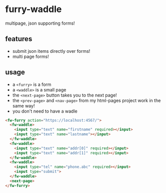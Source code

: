 # furry-waddle
multipage, json supporting forms!

## features
- submit json items directly over forms!
- multi page forms!

## usage
- a `<furry>` is a form
- a `<waddle>` is a small page
- the `<next-page>` button takes you to the next page!
- the `<prev-page>` and `<nav-page>` from my html-pages project work in the same way!
- you don't need to have a wadle

```html
<fw-furry action="https://localhost:4567/">
  <fw-waddle>
    <input type="text" name="firstname" required></input>
    <input type="text" name="lastname"></input>
  </fw-waddle>
  <fw-waddle>
    <input type="text" name="addr[0]" required></input>
    <input type="text" name="addr[1]" required></input>
  </fw-waddle>
  <fw-waddle>
    <input type="tel" name="phone.abc" required></input>
    <input type="submit">
  </fw-waddle>
  <next-page>
</fw-furry>
```
